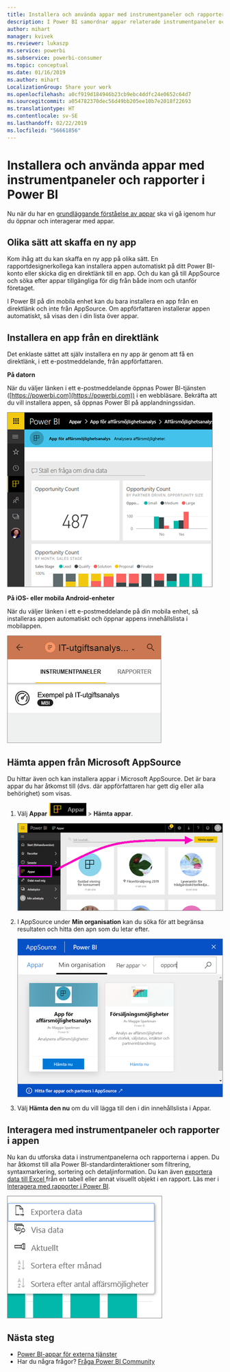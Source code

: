 ```yaml
---
title: Installera och använda appar med instrumentpaneler och rapporter i Power BI
description: I Power BI samordnar appar relaterade instrumentpaneler och rapporter på ett och samma ställe.
author: mihart
manager: kvivek
ms.reviewer: lukaszp
ms.service: powerbi
ms.subservice: powerbi-consumer
ms.topic: conceptual
ms.date: 01/16/2019
ms.author: mihart
LocalizationGroup: Share your work
ms.openlocfilehash: a0cf919d184946b23cb9ebc4ddfc24e0652c64d7
ms.sourcegitcommit: a054782370dec56d49bb205ee10b7e2018f22693
ms.translationtype: HT
ms.contentlocale: sv-SE
ms.lasthandoff: 02/22/2019
ms.locfileid: "56661856"
---
```

# <a name="install-and-use-apps-with-dashboards-and-reports-in-power-bi"></a>Installera och använda appar med instrumentpaneler och rapporter i Power BI
Nu när du har en [grundläggande förståelse av appar](end-user-apps.md) ska vi gå igenom hur du öppnar och interagerar med appar. 

## <a name="ways-to-get-a-new-app"></a>Olika sätt att skaffa en ny app
Kom ihåg att du kan skaffa en ny app på olika sätt. En rapportdesignerkollega kan installera appen automatiskt på ditt Power BI-konto eller skicka dig en direktlänk till en app. Och du kan gå till AppSource och söka efter appar tillgängliga för dig från både inom och utanför företaget. 

I Power BI på din mobila enhet kan du bara installera en app från en direktlänk och inte från AppSource. Om appförfattaren installerar appen automatiskt, så visas den i din lista över appar.

## <a name="install-an-app-from-a-direct-link"></a>Installera en app från en direktlänk
Det enklaste sättet att själv installera en ny app är genom att få en direktlänk, i ett e-postmeddelande, från appförfattaren.  

**På datorn** 

När du väljer länken i ett e-postmeddelande öppnas Power BI-tjänsten ([https://powerbi.com](https://powerbi.com)) i en webbläsare. Bekräfta att du vill installera appen, så öppnas Power BI på applandningssidan.

![Applandningssida i Power BI-tjänsten](./media/end-user-app-view/power-bi-app-landing-page-opportunity-480.png)

**På iOS- eller mobila Android-enheter** 

När du väljer länken i ett e-postmeddelande på din mobila enhet, så installeras appen automatiskt och öppnar appens innehållslista i mobilappen. 

![Appinnehållslista på mobil enhet](./media/end-user-app-view/power-bi-app-index-it-spend-360.png)

## <a name="get-the-app-from-microsoft-appsource"></a>Hämta appen från Microsoft AppSource
Du hittar även och kan installera appar i Microsoft AppSource. Det är bara appar du har åtkomst till (dvs. där appförfattaren har gett dig eller alla behörighet) som visas.

1. Välj **Appar** ![Apparna i det vänstra navigeringsfönstret](./media/end-user-apps/power-bi-apps-bar.png) > **Hämta appar**. 
   
     ![Ikonen Hämta appar](./media/end-user-app-view/power-bi-get-apps.png)
2. I AppSource under **Min organisation** kan du söka för att begränsa resultaten och hitta den apn som du letar efter.
   
     ![I AppSource under Min organisation](./media/end-user-app-view/power-bi-appsource-my-org.png)
3. Välj **Hämta den nu** om du vill lägga till den i din innehållslista i Appar. 

## <a name="interact-with-the-dashboards-and-reports-in-the-app"></a>Interagera med instrumentpaneler och rapporter i appen
Nu kan du utforska data i instrumentpanelerna och rapporterna i appen. Du har åtkomst till alla Power BI-standardinteraktioner som filtrering, syntaxmarkering, sortering och detaljinformation. Du kan även [exportera data till Excel ](end-user-export-data.md) från en tabell eller annat visuellt objekt i en rapport. Läs mer i [Interagera med rapporter i Power BI](end-user-reading-view.md). 

![Exportera data från ett visuellt Power BI-objekt](./media/end-user-app-view/power-bi-service-export-data-visual.png)


## <a name="next-steps"></a>Nästa steg
* [Power BI-appar för externa tjänster](end-user-connect-to-services.md)
* Har du några frågor? [Fråga Power BI Community](http://community.powerbi.com/)

